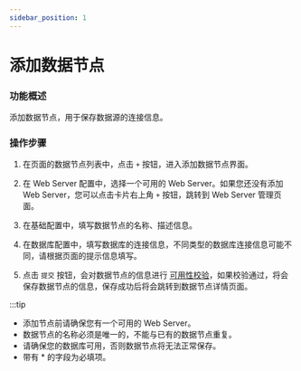 ```yaml
---
sidebar_position: 1
---
```


# 添加数据节点

### 功能概述

添加数据节点，用于保存数据源的连接信息。

### 操作步骤

1. 在页面的数据节点列表中，点击 `+` 按钮，进入添加数据节点界面。

2. 在 Web Server 配置中，选择一个可用的 Web Server。如果您还没有添加 Web Server，您可以点击卡片右上角 `+` 按钮，跳转到 Web Server 管理页面。

3. 在基础配置中，填写数据节点的名称、描述信息。

4. 在数据库配置中，填写数据库的连接信息，不同类型的数据库连接信息可能不同，请根据页面的提示信息填写。

5. 点击 `提交` 按钮，会对数据节点的信息进行 [可用性校验](./ping-db)，如果校验通过，将会保存数据节点的信息，保存成功后将会跳转到数据节点详情页面。

:::tip

- 添加节点前请确保您有一个可用的 Web Server。
- 数据节点的名称必须是唯一的，不能与已有的数据节点重复。
- 请确保您的数据库可用，否则数据节点将无法正常保存。
- 带有 \* 的字段为必填项。
